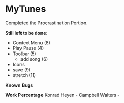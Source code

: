 # MyTunes

Completed the Procrastination Portion.

**Still left to be done:**
- Context Menu (8)
- Play Pause (4)
- Toolbar (5)
    - add song (6)
- Icons
- save (9)
- stretch (11)

**Known Bugs**

**Work Percentage**
Konrad Heyen - 
Campbell Walters - 
